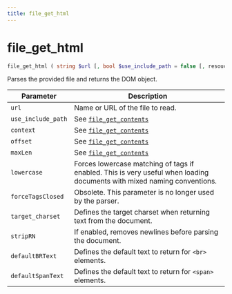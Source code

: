 ```yaml
---
title: file_get_html
---
```


# file_get_html

```php
file_get_html ( string $url [, bool $use_include_path = false [, resouce $context = null [, int $offset = 0 [, int $maxLen = -1 [, bool $lowercase = true [, bool $forceTagsClosed = true [, string $target_charset = DEFAULT_TARGET_CHARSET [, bool $stripRN = true [, string $defaultBRText = DEFAULT_BR_TEXT [, string $defaultSpanText = DEFAULT_SPAN_TEXT ]]]]]]]]]] )
```

Parses the provided file and returns the DOM object.

| Parameter             | Description
| ---------             | -----------
| `url`                 | Name or URL of the file to read.
| `use_include_path`    | See [`file_get_contents`](https://php.net/manual/en/function.file-get-contents.php#refsect1-function.file-get-contents-parameters)
| `context`             | See [`file_get_contents`](https://php.net/manual/en/function.file-get-contents.php#refsect1-function.file-get-contents-parameters)
| `offset`              | See [`file_get_contents`](https://php.net/manual/en/function.file-get-contents.php#refsect1-function.file-get-contents-parameters)
| `maxLen`              | See [`file_get_contents`](https://php.net/manual/en/function.file-get-contents.php#refsect1-function.file-get-contents-parameters)
| `lowercase`           | Forces lowercase matching of tags if enabled. This is very useful when loading documents with mixed naming conventions.
| `forceTagsClosed`     | Obsolete. This parameter is no longer used by the parser.
| `target_charset`      | Defines the target charset when returning text from the document.
| `stripRN`             | If enabled, removes newlines before parsing the document.
| `defaultBRText`       | Defines the default text to return for `<br>` elements.
| `defaultSpanText`     | Defines the default text to return for `<span>` elements.
